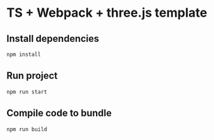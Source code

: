 # TS + Webpack + three.js template

## Install dependencies

    npm install

## Run project

    npm run start

## Compile code to bundle

    npm run build
